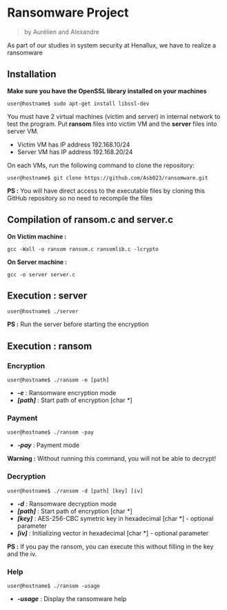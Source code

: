 # Ransomware Project
> by Aurélien and Alexandre

As part of our studies in system security at Henallux, we have to realize a ransomware

## Installation

**Make sure you have the OpenSSL library installed on your machines**
```shell
user@hostname$ sudo apt-get install libssl-dev
```
You must have 2 virtual machines (victim and server) in internal network to test the program. Put **ransom** files into victim VM and the **server** files into server VM.

* Victim VM has IP address 192.168.10/24
* Server VM has IP address 192.168.20/24

On each VMs, run the following command to clone the repository:
```shell
user@hostname$ git clone https://github.com/Asb023/ransomware.git
```
**PS :** You will have direct access to the executable files by cloning this GitHub repository so no need to recompile the files

## Compilation of ransom.c and server.c
**On Victim machine :**
```shell
gcc -Wall -o ransom ransom.c ransomlib.c -lcrypto
```
**On Server machine :**
```shell
gcc -o server server.c
```
## Execution : server

```shell
user@hostname$ ./server
```
**PS :** Run the server before starting the encryption
## Execution : ransom

### Encryption

```shell
user@hostname$ ./ransom -e [path]
```
- ***-e*** : Ransomware encryption mode
- ***[path]*** : Start path of encryption [char *]

### Payment

```shell
user@hostname$ ./ransom -pay
```
- ***-pay*** : Payment mode

**Warning :** Without running this command, you will not be able to decrypt!

### Decryption
```shell
user@hostname$ ./ransom -d [path] [key] [iv]
```
- ***-d*** : Ransomware decryption mode
- ***[path]*** : Start path of encryption [char *]
- ***[key]*** : AES-256-CBC symetric key in hexadecimal [char *] - optional parameter
- ***[iv]*** : Initializing vector in hexadecimal [char *] - optional parameter

**PS :** If you pay the ransom, you can execute this without filling in the key and the iv.
### Help

```shell
user@hostname$ ./ransom -usage
```
- ***-usage*** : Display the ransomware help
